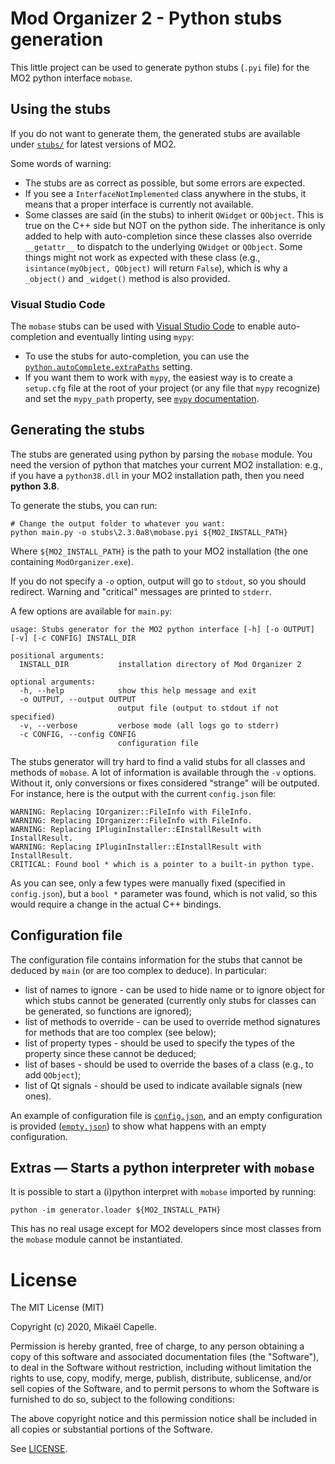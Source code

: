 # Mod Organizer 2 - Python stubs generation

This little project can be used to generate python stubs (`.pyi` file) for the MO2 python
interface `mobase`.

## Using the stubs

If you do not want to generate them, the generated stubs are available under [`stubs/`](stubs/) for latest
versions of MO2.

Some words of warning:
- The stubs are as correct as possible, but some errors are expected.
- If you see a `InterfaceNotImplemented` class anywhere in the stubs, it means that a proper interface is
    currently not available.
- Some classes are said (in the stubs) to inherit `QWidget` or `QObject`. This is true on the C++ side but NOT
    on the python side. The inheritance is only added to help with auto-completion since these classes also
    override `__getattr__` to dispatch to the underlying `QWidget` or `QObject`. Some things might not work as
    expected with these class (e.g., `isintance(myObject, QObject)` will return `False`), which is why a
    `_object()` and `_widget()` method is also provided.

### Visual Studio Code

The `mobase` stubs can be used with [Visual Studio Code](https://code.visualstudio.com/) to enable auto-completion and eventually linting using `mypy`:
- To use the stubs for auto-completion, you can use the
[`python.autoComplete.extraPaths`](https://code.visualstudio.com/docs/python/editing#_enable-intellisense-for-custom-package-locations)
setting.
- If you want them to work with `mypy`, the easiest way is to create a `setup.cfg` file at the root of your
project (or any file that `mypy` recognize) and set the `mypy_path` property, see
[`mypy` documentation](https://mypy.readthedocs.io/en/stable/config_file.html#import-discovery).

## Generating the stubs

The stubs are generated using python by parsing the `mobase` module.
You need the version of python that matches your current MO2 installation: e.g., if you have a `python38.dll` in
your MO2 installation path, then you need **python 3.8**.

To generate the stubs, you can run:

```
# Change the output folder to whatever you want:
python main.py -o stubs\2.3.0a8\mobase.pyi ${MO2_INSTALL_PATH}
```

Where `${MO2_INSTALL_PATH}` is the path to your MO2 installation (the one containing `ModOrganizer.exe`).

If you do not specify a `-o` option, output will go to `stdout`, so you should redirect. Warning and "critical"
messages are printed to `stderr`.

A few options are available for `main.py`:

```
usage: Stubs generator for the MO2 python interface [-h] [-o OUTPUT] [-v] [-c CONFIG] INSTALL_DIR

positional arguments:
  INSTALL_DIR           installation directory of Mod Organizer 2

optional arguments:
  -h, --help            show this help message and exit
  -o OUTPUT, --output OUTPUT
                        output file (output to stdout if not specified)
  -v, --verbose         verbose mode (all logs go to stderr)
  -c CONFIG, --config CONFIG
                        configuration file
```

The stubs generator will try hard to find a valid stubs for all classes and methods of `mobase`.
A lot of information is available through the `-v` options. Without it, only conversions or fixes
considered "strange" will be outputed. For instance, here is the output with the current `config.json`
file:

```
WARNING: Replacing IOrganizer::FileInfo with FileInfo.
WARNING: Replacing IOrganizer::FileInfo with FileInfo.
WARNING: Replacing IPluginInstaller::EInstallResult with InstallResult.
WARNING: Replacing IPluginInstaller::EInstallResult with InstallResult.
CRITICAL: Found bool * which is a pointer to a built-in python type.
```

As you can see, only a few types were manually fixed (specified in `config.json`), but a `bool *`
parameter was found, which is not valid, so this would require a change in the actual C++ bindings.

## Configuration file

The configuration file contains information for the stubs that cannot be deduced by `main` (or are too
complex to deduce). In particular:

- list of names to ignore - can be used to hide name or to ignore object for which stubs cannot be generated (currently
    only stubs for classes can be generated, so functions are ignored);
- list of methods to override - can be used to override method signatures for methods that are too complex (see below);
- list of property types - should be used to specify the types of the property since these cannot be deduced;
- list of bases - should be used to override the bases of a class (e.g., to add `QObject`);
- list of Qt signals - should be used to indicate available signals (new ones).

An example of configuration file is [`config.json`](config.json), and an empty configuration is provided ([`empty.json`](empty.json))
to show what happens with an empty configuration.

## Extras &mdash; Starts a python interpreter with `mobase`

It is possible to start a (i)python interpret with `mobase` imported by running:

```
python -im generator.loader ${MO2_INSTALL_PATH}
```

This has no real usage except for MO2 developers since most classes from the `mobase` module cannot be instantiated.

# License

The MIT License (MIT)

Copyright (c) 2020, Mikaël Capelle.

Permission is hereby granted, free of charge, to any person obtaining a copy of this software and associated documentation files (the "Software"), to deal in the Software without restriction, including without limitation the rights to use, copy, modify, merge, publish, distribute, sublicense, and/or sell copies of the Software, and to permit persons to whom the Software is furnished to do so, subject to the following conditions:

The above copyright notice and this permission notice shall be included in all copies or substantial portions of the Software.

See [LICENSE](LICENSE).